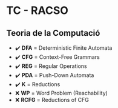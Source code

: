 # TC - RACSO

## Teoria de la Computació 

+ :heavy_check_mark: **DFA** = Deterministic Finite Automata
+ :heavy_check_mark: **CFG** = Context-Free Grammars
+ :heavy_check_mark: **REG** = Regular Operations
+ :heavy_check_mark: **PDA** = Push-Down Automata
+ :heavy_check_mark: **K** = Reductions
+ :x: **WP** = Word Problem (Reachability)
+ :x: **RCFG** = Reductions of CFG
